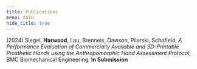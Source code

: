 ```yaml
---
title: Publications
menu: main
hide_title: true
---
```


(2024) Siegel, **Harwood**, Lau, Brenneis, Dawson, Pilarski, Schofield, *A Performance Evaluation of Commercially Available and 3D-Printable Prosthetic Hands using the Anthropomorphic Hand Assessment Protocol*, BMC Biomechanical Engineering, **In Submission**
